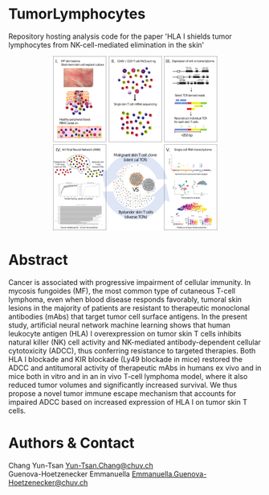 # TumorLymphocytes

Repository hosting analysis code for the paper 'HLA I shields tumor lymphocytes from NK-cell-mediated elimination in the skin'  
  
  

<p align="center">
  <img width="327" height="346" src="www/g314.png">
</p>


# Abstract

Cancer is associated with progressive impairment of cellular immunity. In mycosis fungoides (MF), the most common type of cutaneous T-cell lymphoma, even when blood disease responds favorably, tumoral skin lesions in the majority of patients are resistant to therapeutic monoclonal antibodies (mAbs) that target tumor cell surface antigens. In the present study, artificial neural network machine learning shows that human leukocyte antigen (HLA) I overexpression on tumor skin T cells inhibits natural killer (NK) cell activity and NK-mediated antibody-dependent cellular cytotoxicity (ADCC), thus conferring resistance to targeted therapies. Both HLA I blockade and KIR blockade (Ly49 blockade in mice) restored the ADCC and antitumoral activity of therapeutic mAbs in humans ex vivo and in mice both in vitro and in an in vivo T-cell lymphoma model, where it also reduced tumor volumes and significantly increased survival. We thus propose a novel tumor immune escape mechanism that accounts for impaired ADCC based on increased expression of HLA I on tumor skin T cells. 

# Authors & Contact
Chang Yun-Tsan <Yun-Tsan.Chang@chuv.ch>  
Guenova-Hoetzenecker Emmanuella Emmanuella.Guenova-Hoetzenecker@chuv.ch
